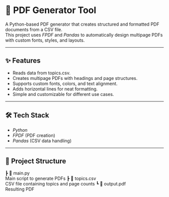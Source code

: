 # 📄 PDF Generator Tool

A Python-based PDF generator that creates structured and formatted PDF documents from a CSV file.  
This project uses *FPDF* and *Pandas* to automatically design multipage PDFs with custom fonts, styles, and layouts.

---

## ✨ Features
- Reads data from topics.csv.
- Creates multipage PDFs with headings and page structures.
- Supports custom fonts, colors, and text alignment.
- Adds horizontal lines for neat formatting.
- Simple and customizable for different use cases.

---

## 🛠️ Tech Stack
- *Python*
- *FPDF* (PDF creation)
- *Pandas* (CSV data handling)

---

## 📂 Project Structure
┣ 📜 main.py          
Main script to generate PDFs 
┣ 📜 topics.csv       
CSV file containing topics and page counts 
┗ 📜 output.pdf        
Resulting PDF
